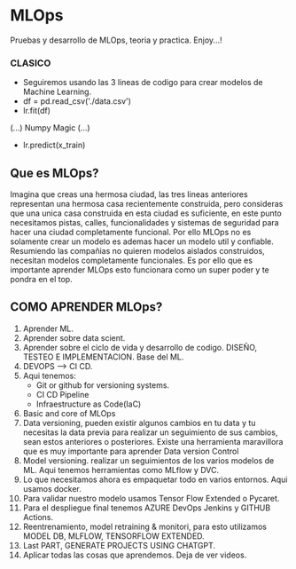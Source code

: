 # MLOps
Pruebas y desarrollo de MLOps, teoria y practica. Enjoy...!

### CLASICO

- Seguiremos usando las 3 lineas de codigo para crear modelos de Machine Learning.
- df = pd.read_csv('./data.csv')
- lr.fit(df)

(...)
Numpy Magic
(...)

- lr.predict(x_train)

## Que es MLOps?
Imagina que creas una hermosa ciudad, las tres lineas anteriores representan una hermosa casa recientemente construida, pero consideras que una unica casa construida en esta ciudad es suficiente, en este punto necesitamos pistas, calles, funcionalidades y sistemas de seguridad para hacer una ciudad completamente funcional. Por ello MLOps no es solamente crear un modelo es ademas hacer un modelo util y confiable.
Resumiendo las compañias no quieren modelos aislados construidos, necesitan modelos completamente funcionales.
Es por ello que es importante aprender MLOps esto funcionara como un super poder y te pondra en el top.

## COMO APRENDER MLOps?
1.  Aprender ML.
2. Aprender sobre data scient.
3. Aprender sobre el ciclo de vida y desarrollo de codigo. DISEÑO, TESTEO E IMPLEMENTACION. Base del ML.
4. DEVOPS --> CI CD.
5. Aqui tenemos:
   -  Git or github for versioning systems.
   -  CI CD Pipeline
   -  Infraestructure as Code(IaC)
6. Basic and core of MLOps
7. Data versioning, pueden existir algunos cambios en tu data y tu necesitas la data previa para realizar un seguimiento de sus cambios, sean estos anteriores o posteriores. Existe una herramienta maravillora que es muy importante para  aprender Data version Control
8. Model versioning. realizar un seguimientos de los varios modelos de ML. Aqui tenemos herramientas como MLflow y DVC.
9. Lo que necesitamos ahora es empaquetar todo en varios entornos. Aqui usamos docker.
10. Para validar nuestro modelo usamos Tensor Flow Extended o Pycaret.
11. Para el despliegue final tenemos AZURE DevOps Jenkins y GITHUB Actions.
12. Reentrenamiento, model retraining & monitori, para esto utilizamos MODEL DB, MLFLOW, TENSORFLOW EXTENDED.
13. Last PART, GENERATE PROJECTS USING CHATGPT.
14. Aplicar todas las cosas que aprendemos. Deja de ver videos.



